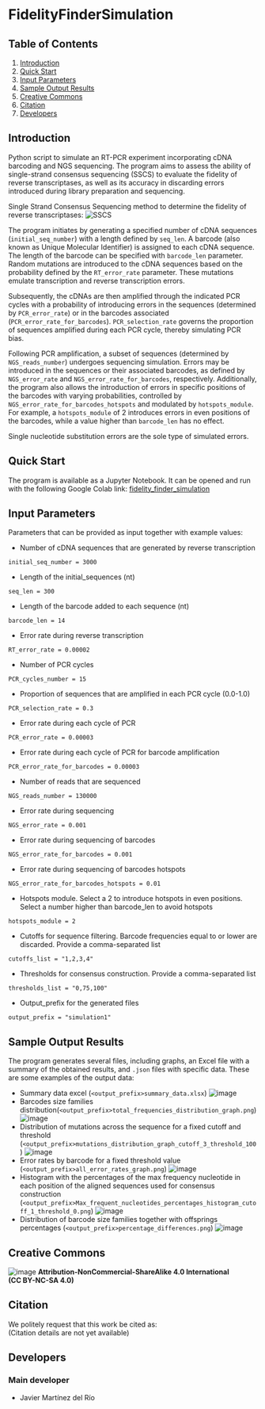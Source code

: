# FidelityFinderSimulation


## Table of Contents 

1. [Introduction](#introduction)
2. [Quick Start](#quick-start)
3. [Input Parameters](#input-parameters)
4. [Sample Output Results](#sample-output-results)
5. [Creative Commons](#creative-commons)
6. [Citation](#citation)
7. [Developers](#developers)


## Introduction

Python script to simulate an RT-PCR experiment incorporating cDNA barcoding and NGS sequencing. The program aims to assess the ability of single-strand consensus sequencing (SSCS) to evaluate the fidelity of reverse transcriptases, as well as its accuracy in discarding errors introduced during library preparation and sequencing.

Single Strand Consensus Sequencing method to determine the fidelity of reverse transcriptases:
![SSCS](https://github.com/RTlabCBM/FidelityFinderSimulation/blob/main/docs/images/sscs_method.PNG?raw=true)

The program initiates by generating a specified number of cDNA sequences (`initial_seq_number`) with a length defined by `seq_len`. A barcode (also known as Unique Molecular Identifier) is assigned to each cDNA sequence. The length of the barcode can be specified with `barcode_len` parameter. Random mutations are introduced to the cDNA sequences based on the probability defined by the `RT_error_rate` parameter. These mutations emulate transcription and reverse transcription errors.

Subsequently, the cDNAs are then amplified through the indicated PCR cycles with a probability of introducing errors in the sequences (determined by `PCR_error_rate`) or in the barcodes associated (`PCR_error_rate_for_barcodes`). `PCR_selection_rate` governs the proportion of sequences amplified during each PCR cycle, thereby simulating PCR bias.

Following PCR amplification, a subset of sequences (determined by `NGS_reads_number`) undergoes sequencing simulation. Errors may be introduced in the sequences or their associated barcodes, as defined by `NGS_error_rate` and `NGS_error_rate_for_barcodes`, respectively. Additionally, the program also allows the introduction of errors in specific positions of the barcodes with varying probabilities, controlled by `NGS_error_rate_for_barcodes_hotspots` and modulated by `hotspots_module`. For example, a `hotspots_module` of 2 introduces errors in even positions of the barcodes, while a value higher than `barcode_len` has no effect. 

Single nucleotide substitution errors are the sole type of simulated errors.

## Quick Start
The program is available as a Jupyter Notebook. It can be opened and run with the following Google Colab link: [fidelity_finder_simulation](https://colab.research.google.com/github/RTlabCBM/FidelityFinderSimulation/blob/main/JupyterNotebooks/fidelity_finder_simulation.ipynb)

## Input Parameters

Parameters that can be provided as input together with example values:

- Number of cDNA sequences that are generated by reverse transcription
```console
initial_seq_number = 3000
```
- Length of the initial_sequences (nt)
```console
seq_len = 300
```
- Length of the barcode added to each sequence (nt)
```console
barcode_len = 14
```
- Error rate during reverse transcription
```console
RT_error_rate = 0.00002
```
- Number of PCR cycles
```console
PCR_cycles_number = 15
```
- Proportion of sequences that are amplified in each PCR cycle (0.0-1.0)
```console
PCR_selection_rate = 0.3
```
- Error rate during each cycle of PCR
```console
PCR_error_rate = 0.00003
```
- Error rate during each cycle of PCR for barcode amplification
```console
PCR_error_rate_for_barcodes = 0.00003
```
- Number of reads that are sequenced
```console
NGS_reads_number = 130000
```
- Error rate during sequencing
```console
NGS_error_rate = 0.001
```
- Error rate during sequencing of barcodes
```console
NGS_error_rate_for_barcodes = 0.001
```
- Error rate during sequencing of barcodes hotspots
```console
NGS_error_rate_for_barcodes_hotspots = 0.01
```
- Hotspots module. Select a 2 to introduce hotspots in even positions. Select a number higher than barcode_len to avoid hotspots
```console
hotspots_module = 2
```
- Cutoffs for sequence filtering. Barcode frequencies equal to or lower are discarded. Provide a comma-separated list
```console
cutoffs_list = "1,2,3,4"
```
- Thresholds for consensus construction. Provide a comma-separated list
```console
thresholds_list = "0,75,100"
```
- Output_prefix for the generated files
```console
output_prefix = "simulation1"
```

## Sample Output Results
The program generates several files, including graphs, an Excel file with a summary of the obtained results, and `.json` files with specific data. These are some examples of the output data:

- Summary data excel (`<output_prefix>summary_data.xlsx`)
![image](https://github.com/RTlabCBM/FidelityFinderSimulation/blob/main/docs/images/excel_file_sample.png?raw=true)
- Barcodes size families distribution(`<output_prefix>total_frequencies_distribution_graph.png`)
![image](https://github.com/RTlabCBM/FidelityFinderSimulation/blob/main/docs/images/simulation30000total_frequencies_distribution_graph.png?raw=true)
- Distribution of mutations across the sequence for a fixed cutoff and threshold (`<output_prefix>mutations_distribution_graph_cutoff_3_threshold_100`)
![image](https://github.com/RTlabCBM/FidelityFinderSimulation/blob/main/docs/images/simulation30000mutations_distribution_graph_cutoff_3_threshold_100.png?raw=true)
- Error rates by barcode for a fixed threshold value (`<output_prefix>all_error_rates_graph.png`)
![image](https://github.com/RTlabCBM/FidelityFinderSimulation/blob/main/docs/images/simulation30000all_error_rates_graph.png?raw=true)
- Histogram with the percentages of the max frequency nucleotide in each position of the aligned sequences used for consensus construction (`<output_prefix>Max_frequent_nucleotides_percentages_histogram_cutoff_1_threshold_0.png`)
![image](https://github.com/RTlabCBM/FidelityFinderSimulation/blob/main/docs/images/simulation30000Max_frequent_nucleotides_percentages_histogram_cutoff_1_threshold_0.png?raw=true)
- Distribution of barcode size families together with offsprings percentages (`<output_prefix>percentage_differences.png`)
![image](https://github.com/RTlabCBM/FidelityFinderSimulation/blob/main/docs/images/simulation30000percentage_differences.png?raw=true)

## Creative Commons
![image](https://github.com/RTlabCBM/FidelityFinderSimulation/blob/main/docs/images/cc_logo.png?raw=true)
**Attribution-NonCommercial-ShareAlike 4.0 International**  
**(CC BY-NC-SA 4.0)** 

## Citation  
We politely request that this work be cited as:  
(Citation details are not yet available)

## Developers
### Main developer
- Javier Martínez del Río
